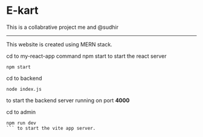# E-kart

This is a collabrative project me and @sudhir
<hr>

This website is created using MERN stack.

cd to my-react-app
command npm start to start the react server
```
npm start
```

cd to backend

```
node index.js
```
to start the backend server running on port <b>4000</b>

cd to admin

```
npm run dev
``` to start the vite app server.



